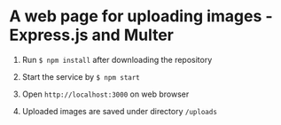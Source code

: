 # A web page for uploading images - Express.js and Multer

1. Run `$ npm install` after downloading the repository

2. Start the service by `$ npm start`

3. Open `http://localhost:3000` on web browser 

4. Uploaded images are saved under directory `/uploads`
